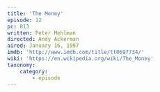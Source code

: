 ```yaml
---
title: 'The Money'
episode: 12
pc: 813
written: Peter Mehlman
directed: Andy Ackerman
aired: January 16, 1997
imdb: 'http://www.imdb.com/title/tt0697734/'
wiki: 'https://en.wikipedia.org/wiki/The_Money'
taxonomy:
    category:
        - episode
---
```

